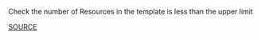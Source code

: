 Check the number of Resources in the template is less than the upper limit

[SOURCE](https://docs.aws.amazon.com/AWSCloudFormation/latest/UserGuide/cloudformation-limits.html)